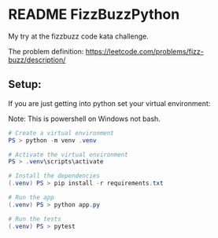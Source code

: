 # README FizzBuzzPython

My try at the fizzbuzz code kata challenge.

The problem definition: https://leetcode.com/problems/fizz-buzz/description/

## Setup:

If you are just getting into python set your virtual environment:

Note: This is powershell on Windows not bash.

```powershell
# Create a virtual environment
PS > python -m venv .venv

# Activate the virtual environment
PS > .venv\scripts\activate

# Install the dependencies
(.venv) PS > pip install -r requirements.txt

# Run the app
(.venv) PS > python app.py

# Run the tests
(.venv) PS > pytest
```